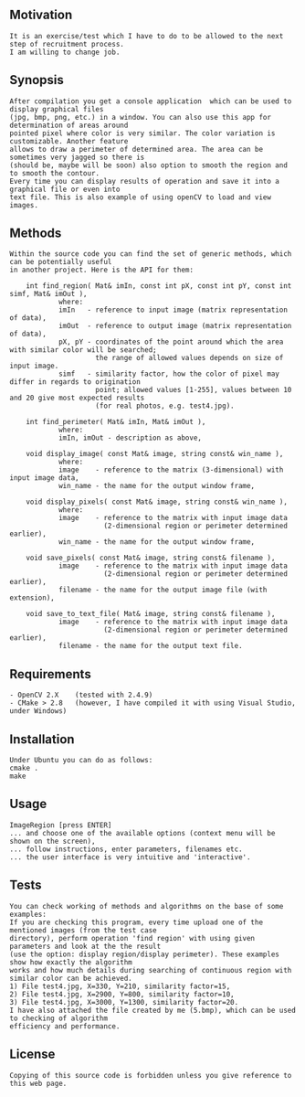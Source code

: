 
## Motivation
    It is an exercise/test which I have to do to be allowed to the next step of recruitment process.
    I am willing to change job.

## Synopsis
    After compilation you get a console application  which can be used to display graphical files
    (jpg, bmp, png, etc.) in a window. You can also use this app for determination of areas around
    pointed pixel where color is very similar. The color variation is customizable. Another feature
    allows to draw a perimeter of determined area. The area can be sometimes very jagged so there is
    (should be, maybe will be soon) also option to smooth the region and to smooth the contour.
    Every time you can display results of operation and save it into a graphical file or even into
    text file. This is also example of using openCV to load and view images.

## Methods
    Within the source code you can find the set of generic methods, which can be potentially useful
    in another project. Here is the API for them:

        int find_region( Mat& imIn, const int pX, const int pY, const int simf, Mat& imOut ),
                where:
                imIn   - reference to input image (matrix representation of data),
                imOut  - reference to output image (matrix representation of data),
                pX, pY - coordinates of the point around which the area with similar color will be searched;
                         the range of allowed values depends on size of input image.
                simf   - similarity factor, how the color of pixel may differ in regards to origination
                         point; allowed values [1-255], values between 10 and 20 give most expected results
                         (for real photos, e.g. test4.jpg).

        int find_perimeter( Mat& imIn, Mat& imOut ),
                where:
                imIn, imOut - description as above,

        void display_image( const Mat& image, string const& win_name ),
                where:
                image	 - reference to the matrix (3-dimensional) with input image data,
                win_name - the name for the output window frame,

        void display_pixels( const Mat& image, string const& win_name ),
                where:
                image	 - reference to the matrix with input image data
                           (2-dimensional region or perimeter determined earlier),
                win_name - the name for the output window frame,

        void save_pixels( const Mat& image, string const& filename ),
                image	 - reference to the matrix with input image data
                           (2-dimensional region or perimeter determined earlier),
                filename - the name for the output image file (with extension),

        void save_to_text_file( Mat& image, string const& filename ),
                image	 - reference to the matrix with input image data
                           (2-dimensional region or perimeter determined earlier),
                filename - the name for the output text file.


## Requirements
    - OpenCV 2.X    (tested with 2.4.9)
    - CMake > 2.8   (however, I have compiled it with using Visual Studio, under Windows)

## Installation
    Under Ubuntu you can do as follows:
    cmake .
    make

## Usage
    ImageRegion [press ENTER]
    ... and choose one of the available options (context menu will be shown on the screen),
    ... follow instructions, enter parameters, filenames etc.
    ... the user interface is very intuitive and 'interactive'.

## Tests
    You can check working of methods and algorithms on the base of some examples:
    If you are checking this program, every time upload one of the mentioned images (from the test case
    directory), perform operation 'find region' with using given parameters and look at the the result
    (use the option: display region/display perimeter). These examples show how exactly the algorithm
    works and how much details during searching of continuous region with similar color can be achieved.
    1) File test4.jpg, X=330, Y=210, similarity factor=15,
    2) File test4.jpg, X=2900, Y=800, similarity factor=10,
    3) File test4.jpg, X=3000, Y=1300, similarity factor=20.
    I have also attached the file created by me (5.bmp), which can be used to checking of algorithm
    efficiency and performance.

## License
    Copying of this source code is forbidden unless you give reference to this web page.
